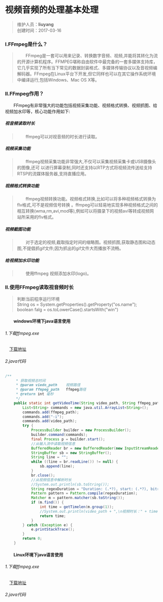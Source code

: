 #   视频音频的处理基本处理
>维护人员：**liuyang**  
>创建时间：2017-03-16   

### Ⅰ.FFmpeg是什么？
>　　FFmpeg是一套可以用来记录、转换数字音频、视频,并能将其转化为流的开源计算机程序。FFMPEG堪称自由软件中最完备的一套多媒体支持库，它几乎实现了所有当下常见的数据封装格式、多媒体传输协议以及音视频编解码器。FFmpeg在Linux平台下开发,但它同样也可以在其它操作系统环境中编译运行,包括Windows、Mac OS X等。

### Ⅱ.FFmpeg作用？
　　FFmpeg有非常强大的功能包括视频采集功能、视频格式转换、视频抓图、给视频加水印等，核心功能作用如下:
##### 视音频读取时长
>　　ffmpeg可以对视音频的时长进行读取。

##### 视频采集功能
>　　ffmpeg视频采集功能非常强大,不仅可以采集视频采集卡或USB摄像头的图像,还可
以进行屏幕录制,同时还支持以RTP方式将视频流传送给支持RTSP的流媒体服务器,支持直播应用。

##### 视频格式转换功能
> 　　ffmpeg视频转换功能。视频格式转换,比如可以将多种视频格式转换为flv格式,可不是视频信号转换 。ffmpeg可以轻易地实现多种视频格式之间的相互转换(wma,rm,avi,mod等),例如可以将摄录下的视频avi等转成视频网站所采用的flv格式。

##### 视频截图功能
>　　对于选定的视频,截取指定时间的缩略图。视频抓图,获取静态图和动态图,不提倡抓gif文件;因为抓出的gif文件大而播放不流畅。

##### 给视频加水印功能
>　　使用ffmpeg 视频添加水印(logo)。

### Ⅱ.使用FFmpeg读取视音频时长
 >判断当前程序运行环境  
 String os = System.getProperties().getProperty("os.name");  
 boolean falg = os.toLowerCase().startsWith("win")

#### 　　windows环境下java语言使用
###### 1.下载ffmpeg.exe
　[下载地址](http://www.ffmpeg.org/download.html)
###### 2.java代码
```java
/**
	 * 获取视频总时间
	 * @param viedo_path    视频路径
	 * @param ffmpeg_path	ffmpeg路径
	 * @return int 毫秒
	 */
	public static int getVideoTime(String video_path, String ffmpeg_path) {
		List<String> commands = new java.util.ArrayList<String>();
		commands.add(ffmpeg_path);
		commands.add("-i");
		commands.add(video_path);
		try {
			ProcessBuilder builder = new ProcessBuilder();
			builder.command(commands);
			final Process p = builder.start();
			//从输入流中读取视频信息
			BufferedReader br = new BufferedReader(new InputStreamReader(p.getErrorStream()));
			StringBuffer sb = new StringBuffer();
			String line = "";
			while ((line = br.readLine()) != null) {
				sb.append(line);
			}
			br.close();
			//从视频信息中解析时长
			//System.out.println(sb.toString());
			String regexDuration = "Duration: (.*?), start: (.*?), bitrate: (\\d*) kb\\/s";
			Pattern pattern = Pattern.compile(regexDuration);
			Matcher m = pattern.matcher(sb.toString());
			if (m.find()) {
				int time = getTimelen(m.group(1));
				//System.out.println(video_path + ",\n视频时长：" + time + ", \n开始时间：" + m.group(2) + ",\n比特率：" + m.group(3) + "kb/s");
				return time;
			}
		} catch (Exception e) {
			e.printStackTrace();
		}
		return 0;
	}
```
#### 　　Linux环境下java语言使用
###### 1.下载ffmpeg.exe
　[下载地址](http://www.ffmpeg.org/download.html)
###### 2.java代码
